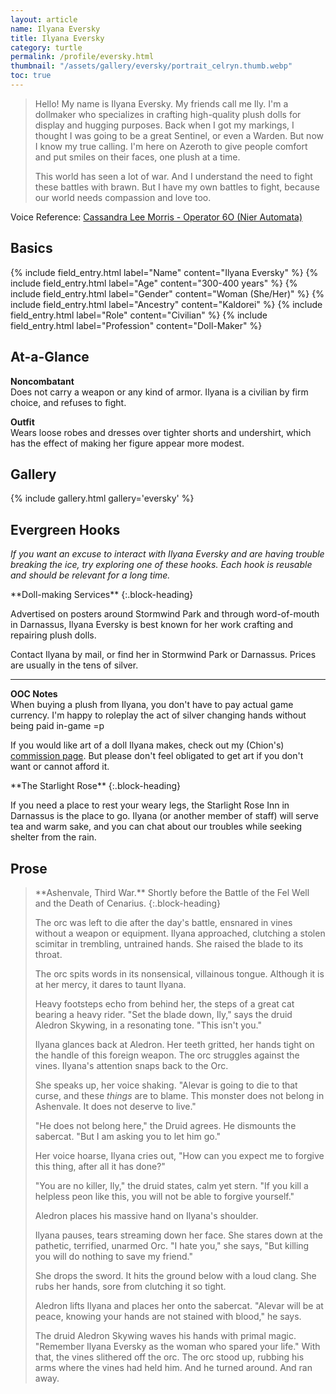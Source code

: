 ```yaml
---
layout: article
name: Ilyana Eversky
title: Ilyana Eversky
category: turtle
permalink: /profile/eversky.html
thumbnail: "/assets/gallery/eversky/portrait_celryn.thumb.webp"
toc: true
---
```


<blockquote class="quoteblock" markdown=1>
Hello! My name is Ilyana Eversky. My friends call me Ily. I'm a dollmaker who specializes in crafting high-quality plush dolls for display and hugging purposes. Back when I got my markings, I thought I was going to be a great Sentinel, or even a Warden. But now I know my true calling. I'm here on Azeroth to give people comfort and put smiles on their faces, one plush at a time.

This world has seen a lot of war. And I understand the need to fight these battles with brawn. But I have my own battles to fight, because our world needs compassion and love too. 
</blockquote>

Voice Reference: [Cassandra Lee Morris - Operator 6O (Nier Automata)](https://www.youtube.com/watch?v=pbclqrJr01I)

## Basics

<div class="field_list">
{% include field_entry.html label="Name" content="Ilyana Eversky" %}
{% include field_entry.html label="Age" content="300-400 years" %}
{% include field_entry.html label="Gender" content="Woman (She/Her)" %}
{% include field_entry.html label="Ancestry" content="Kaldorei" %}
{% include field_entry.html label="Role" content="Civilian" %}
{% include field_entry.html label="Profession" content="Doll-Maker" %}
</div>

## At-a-Glance

<!-- An at-a-glance sensory description (not as prose) -->

**Noncombatant**  
Does not carry a weapon or any kind of armor. Ilyana is a civilian by firm choice, and refuses to fight.  

**Outfit**  
Wears loose robes and dresses over tighter shorts and undershirt, which has the effect of making her figure appear more modest.

## Gallery
<!-- Art/screenshot gallery -->

{% include gallery.html gallery='eversky' %}

## Evergreen Hooks

*If you want an excuse to interact with Ilyana Eversky and are having trouble breaking the ice, try exploring one of these hooks. Each hook is reusable and should be relevant for a long time.*

<!-- 
* What did you hear?
* Where did you hear it?
* How can you act on it?
-->

<div class="storyblock" markdown=1>
**Doll-making Services**
{:.block-heading}

Advertised on posters around Stormwind Park and through word-of-mouth in Darnassus, Ilyana Eversky is best known for her work crafting and repairing plush dolls. 

Contact Ilyana by mail, or find her in Stormwind Park or Darnassus. Prices are usually in the tens of silver.

---

**OOC Notes**   
When buying a plush from Ilyana, you don't have to pay actual game currency. I'm happy to roleplay the act of silver changing hands without being paid in-game =p 

If you would like art of a doll Ilyana makes, check out my (Chion's) [commission page](/commissions.html). But please don't feel obligated to get art if you don't want or cannot afford it.

</div>

<div class="storyblock" markdown=1>
**The Starlight Rose**
{:.block-heading}

If you need a place to rest your weary legs, the Starlight Rose Inn in Darnassus is the place to go. Ilyana (or another member of staff) will serve tea and warm sake, and you can chat about our troubles while seeking shelter from the rain.

</div>


<!-- ## Rumors -->
<!-- Additional spoilers or rumors I might want to add to tease routes others may want to explore with the character -->

<!-- ???? -->

## Prose
<!-- A short piece of prose that speaks to my character's personality and identity -->

<blockquote class="storyblock" markdown=1>
**Ashenvale, Third War.**  
Shortly before the Battle of the Fel Well and the Death of Cenarius.
{:.block-heading}

The orc was left to die after the day's battle, ensnared in vines without a weapon or equipment. Ilyana approached, clutching a stolen scimitar in trembling, untrained hands. She raised the blade to its throat. 

The orc spits words in its nonsensical, villainous tongue. Although it is at her mercy, it dares to taunt Ilyana.

Heavy footsteps echo from behind her, the steps of a great cat bearing a heavy rider. "Set the blade down, Ily," says the druid Aledron Skywing, in a resonating tone. "This isn't you." 

Ilyana glances back at Aledron. Her teeth gritted, her hands tight on the handle of this foreign weapon. The orc struggles against the vines. Ilyana's attention snaps back to the Orc. 

She speaks up, her voice shaking. "Alevar is going to die to that curse, and these *things* are to blame. This monster does not belong in Ashenvale. It does not deserve to live."

"He does not belong here," the Druid agrees. He dismounts the sabercat. "But I am asking you to let him go."

Her voice hoarse, Ilyana cries out, "How can you expect me to forgive this thing, after all it has done?" 

"You are no killer, Ily," the druid states, calm yet stern. "If you kill a helpless peon like this, you will not be able to forgive yourself."

Aledron places his massive hand on Ilyana's shoulder.

Ilyana pauses, tears streaming down her face. She stares down at the pathetic, terrified, unarmed Orc. "I hate you," she says, "But killing you will do nothing to save my friend." 

She drops the sword. It hits the ground below with a loud clang. She rubs her hands, sore from clutching it so tight. 

Aledron lifts Ilyana and places her onto the sabercat. "Alevar will be at peace, knowing your hands are not stained with blood," he says.

The druid Aledron Skywing waves his hands with primal magic. "Remember Ilyana Eversky as the woman who spared your life." With that, the vines slithered off the orc. The orc stood up, rubbing his arms where the vines had held him. And he turned around. And ran away.
</blockquote>
